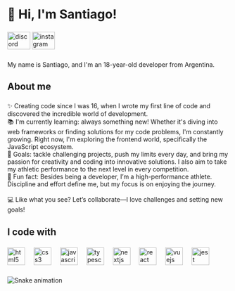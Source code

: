<h1 align="left">👋 Hi, I'm Santiago!</h1>

###

<div align="left">
  <img src="https://raw.githubusercontent.com/maurodesouza/profile-readme-generator/master/src/assets/icons/social/discord/default.svg" width="52" height="40" alt="discord logo"  />
  <a href="https://www.instagram.com/santisosa_ok" target="_blank">
    <img src="https://raw.githubusercontent.com/maurodesouza/profile-readme-generator/master/src/assets/icons/social/instagram/default.svg" width="52" height="40" alt="instagram logo"  />
  </a>
</div>

###

<p align="left">My name is Santiago, and I'm an 18-year-old developer from Argentina.</p>

###

<h2 align="left">About me</h2>

###

<p align="left">✨ Creating code since I was 16, when I wrote my first line of code and discovered the incredible world of development.<br>📚 I'm currently learning: always something new! Whether it's diving into web frameworks or finding solutions for my code problems, I'm constantly growing. Right now, I'm exploring the frontend world, specifically the JavaScript ecosystem.<br>🎯 Goals: tackle challenging projects, push my limits every day, and bring my passion for creativity and coding into innovative solutions. I also aim to take my athletic performance to the next level in every competition.<br>🎲 Fun fact: Besides being a developer, I’m a high-performance athlete. Discipline and effort define me, but my focus is on enjoying the journey.<br><br>💻 Like what you see? Let’s collaborate—I love challenges and setting new goals!</p>

###

<h2 align="left">I code with</h2>

###

<div align="left">
  <img src="https://cdn.jsdelivr.net/gh/devicons/devicon/icons/html5/html5-original.svg" height="40" alt="html5 logo"  />
  <img width="12" />
  <img src="https://cdn.jsdelivr.net/gh/devicons/devicon/icons/css3/css3-original.svg" height="40" alt="css3 logo"  />
  <img width="12" />
  <img src="https://cdn.jsdelivr.net/gh/devicons/devicon/icons/javascript/javascript-original.svg" height="40" alt="javascript logo"  />
  <img width="12" />
  <img src="https://cdn.jsdelivr.net/gh/devicons/devicon/icons/typescript/typescript-original.svg" height="40" alt="typescript logo"  />
  <img width="12" />
  <img src="https://cdn.jsdelivr.net/gh/devicons/devicon/icons/nextjs/nextjs-original.svg" height="40" alt="nextjs logo"  />
  <img width="12" />
  <img src="https://cdn.jsdelivr.net/gh/devicons/devicon/icons/react/react-original.svg" height="40" alt="react logo"  />
  <img width="12" />
  <img src="https://cdn.jsdelivr.net/gh/devicons/devicon/icons/vuejs/vuejs-original.svg" height="40" alt="vuejs logo"  />
  <img width="12" />
  <img src="https://cdn.jsdelivr.net/gh/devicons/devicon/icons/jest/jest-plain.svg" height="40" alt="jest logo"  />
</div>

###

<img src="https://raw.githubusercontent.com/sans6114/sans6114/output/snake.svg" alt="Snake animation" />

###
